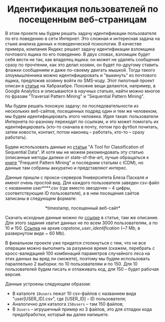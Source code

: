 # <center> Идентификация пользователей по посещенным веб-страницам

В этом проекте мы будем решать задачу идентификации пользователя по его поведению в сети Интернет. Это сложная и интересная задача на стыке анализа данных и поведенческой психологии. В качестве примера, компания Яндекс решает задачу идентификации взломщика почтового ящика по его поведению. В двух словах, взломщик будет себя вести не так, как владелец ящика: он может не удалять сообщения сразу по прочтении, как это делал хозяин, он будет по-другому ставить флажки сообщениям и даже по-своему двигать мышкой. Тогда такого злоумышленника можно идентифицировать и "выкинуть" из почтового ящика, предложив хозяину войти по SMS-коду. Этот пилотный проект описан в [статье](https://habrahabr.ru/company/yandex/blog/230583/) на Хабрахабре. Похожие вещи делаются, например, в Google Analytics и описываются в научных статьях, найти можно многое по фразам "Traversal Pattern Mining" и "Sequential Pattern Mining".

Мы будем решать похожую задачу: по последовательности из нескольких веб-сайтов, посещенных подряд один и тем же человеком, мы будем идентифицировать этого человека. Идея такая: пользователи Интернета по-разному переходят по ссылкам, и это может помогать их идентифицировать (кто-то сначала в почту, потом про футбол почитать, затем новости, контакт, потом наконец – работать, кто-то – сразу работать).

Будем использовать данные из [статьи](http://ceur-ws.org/Vol-1703/paper12.pdf) "A Tool for Classification of Sequential Data". И хотя мы не можем рекомендовать эту статью (описанные методы далеки от state-of-the-art, лучше обращаться к [книге](http://www.charuaggarwal.net/freqbook.pdf) "Frequent Pattern Mining" и последним статьям с ICDM), но данные там собраны аккуратно и представляют интерес.

Данные пришли с прокси-серверов Университета Блеза Паскаля и имеют очень простой вид. Для каждого пользователя заведен csv-файл с названием user\*\*\*\*.csv (где вместо звездочек – 4 цифры, соответствующие ID пользователя), а в нем посещения сайтов записаны в следующем формате: <br>

<center>*timestamp, посещенный веб-сайт*</center>

Скачать исходные данные можно по [ссылке](http://fc.isima.fr/~kahngi/cez13.zip) в статье, там же описание.
Для этого задания хватит данных не по всем 3000 пользователям, а по 10 и 150. [Ссылка](https://yadi.sk/d/3gscKIdN3BCASG) на архив *capstone_user_identification* (~7 Mb, в развернутом виде ~ 60 Mb). 

В финальном проекте уже придется столкнуться с тем, что не все операции можно выполнить за разумное время (скажем, перебрать с кросс-валидацией 100 комбинаций параметров случайного леса на этих данных вы вряд ли сможете), поэтому мы будем использовать параллельно 2 выборки: по 10 пользователям и по 150. Для 10 пользователей будем писать и отлаживать код, для 150 – будет рабочая версия. 

Данные устроены следующем образом:

 - В каталоге `10users` лежат 10 csv-файлов с названием вида "user[USER_ID].csv", где [USER_ID] – ID пользователя;
 - Аналогично для каталога `150users` – там 150 файлов;
 - В `3users` – игрушечный пример из 3 файлов, это для отладки кода предобработки, который вы далее напишете.